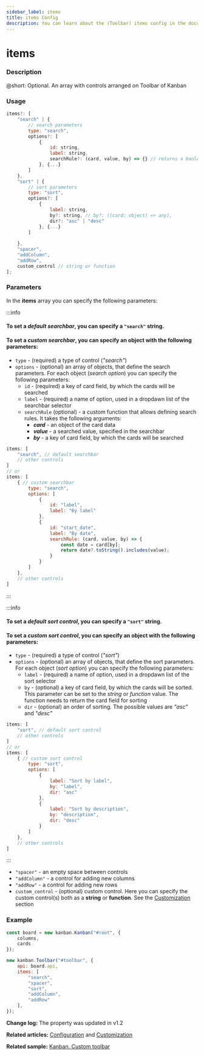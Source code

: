 ```yaml
---
sidebar_label: items
title: items Config
description: You can learn about the (Toolbar) items config in the documentation of the DHTMLX JavaScript Kanban library. Browse developer guides and API reference, try out code examples and live demos, and download a free 30-day evaluation version of DHTMLX Kanban.
---
```


# items

### Description

@short: Optional. An array with controls arranged on Toolbar of Kanban 

### Usage

~~~jsx {}
items?: [
	"search" | {
		// search parameters
		type: "search",
		options?: [
			{
				id: string,
				label: string,
				searchRule?: (card, value, by) => {} // returns a boolean value 
			}, {...}
		]
	},
	"sort" | {
		// sort parameters
		type: "sort",
		options?: [
			{	
				label: string,
				by?: string, // by?: ((card: object) => any),
				dir?: "asc" | "desc"
			}, {...}
		]
		
	},
	"spacer",
	"addColumn",
	"addRow",
	custom_control // string or function
];
~~~

### Parameters

In the **items** array you can specify the following parameters:

:::info
#### To set a *default searchbar*, you can specify a `"search"` string.
#### To set a *custom searchbar*, you can specify an object with the following parameters:

- `type` - (required) a type of control (*"search"*)
- `options` - (optional) an array of objects, that define the search parameters. For each object (*search option*) you can specify the following parameters:
	- `id` - (required) a key of card field, by which the cards will be searched
	- `label` - (required) a name of option, used in  a dropdawn list of the searchbar selector
	- `searchRule` (optional) - a custom function that allows defining search rules. It takes the following arguments:
		- ***card*** - an object of the card data
		- ***value*** - a searched value, specified in the searchbar
		- ***by*** - a key of card field, by which the cards will be searched

~~~jsx
items: [
	"search", // default searchbar
	// other controls
]
// or 
items: [
	{ // custom searchbar
		type: "search",
		options: [
			{
				id: "label",
				label: "By label"
			},
			{
				id: "start_date",
				label: "By date",
				searchRule: (card, value, by) => {
					const date = card[by];
					return date?.toString().includes(value);
				}
			}
		]
	},
	// other controls
]
~~~
:::

:::info
#### To set a *default sort control*, you can specify a `"sort"` string.
#### To set a *custom sort control*, you can specify an object with the following parameters:

- `type` - (required) a type of control (*"sort"*)
- `options` - (optional) an array of objects, that define the sort parameters. For each object (*sort option*) you can specify the following parameters:
	- `label` - (required) a name of option, used in a dropdawn list of the sort selector
	- `by` - (optional) a key of card field, by which the cards will be sorted. This parameter can be set to the *string* or *function* value. The function needs to return the card field for sorting
	- `dir` - (optional) an order of sorting. The possible values are *"asc"* and *"desc"*

~~~jsx
items: [
	"sort", // default sort control
	// other controls
]
// or 
items: [
	{ // custom sort control
		type: "sort",
		options: [
			{
				label: "Sort by label",
				by: "label",
				dir: "asc"
			},
			{
				label: "Sort by description",
				by: "description",
				dir: "desc"
			}
		]
	},
	// other controls
]
~~~
:::

- `"spacer"` - an empty space between controls
- `"addColumn"` - a control for adding new columns
- `"addRow"` - a control for adding new rows
- `custom_control` - (optional) custom control. Here you can specify the custom control(s) both as a **string** or **function**. See the [Customization](../../../guides/customization#custom-toolbar) section

### Example

~~~jsx {8-14}
const board = new kanban.Kanban("#root", {
	columns,
	cards
});

new kanban.Toolbar("#toolbar", {
	api: board.api,
	items: [
		"search",
		"spacer",
		"sort", 
		"addColumn",
		"addRow"
	],
});
~~~

**Change log:** The property was updated in v1.2

**Related articles:** [Configuration](../../../guides/configuration#toolbar) and [Customization](../../../guides/customization#custom-toolbar)

**Related sample:** [Kanban. Custom toolbar](https://snippet.dhtmlx.com/s5r5h4ju?mode=wide&text=#kanban)
